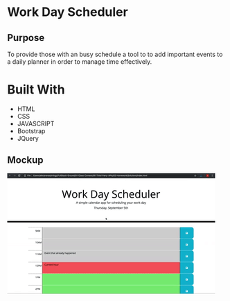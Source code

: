 # Work Day Scheduler

## Purpose
To provide those with an busy schedule a tool to to add important events to a daily planner in order to manage time effectively.

# Built With
* HTML
* CSS
* JAVASCRIPT
* Bootstrap
* JQuery

## Mockup
<img src="./Develop/images/mockup.gif">
